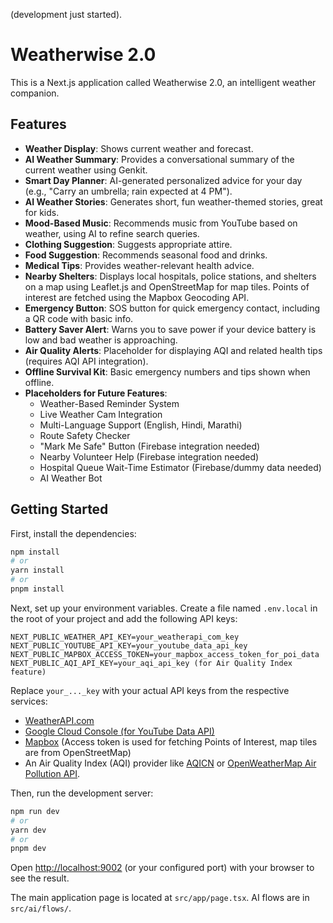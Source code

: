 (development just started).

# Weatherwise 2.0

This is a Next.js application called Weatherwise 2.0, an intelligent weather companion.

## Features

- **Weather Display**: Shows current weather and forecast.
- **AI Weather Summary**: Provides a conversational summary of the current weather using Genkit.
- **Smart Day Planner**: AI-generated personalized advice for your day (e.g., "Carry an umbrella; rain expected at 4 PM").
- **AI Weather Stories**: Generates short, fun weather-themed stories, great for kids.
- **Mood-Based Music**: Recommends music from YouTube based on weather, using AI to refine search queries.
- **Clothing Suggestion**: Suggests appropriate attire.
- **Food Suggestion**: Recommends seasonal food and drinks.
- **Medical Tips**: Provides weather-relevant health advice.
- **Nearby Shelters**: Displays local hospitals, police stations, and shelters on a map using Leaflet.js and OpenStreetMap for map tiles. Points of interest are fetched using the Mapbox Geocoding API.
- **Emergency Button**: SOS button for quick emergency contact, including a QR code with basic info.
- **Battery Saver Alert**: Warns you to save power if your device battery is low and bad weather is approaching.
- **Air Quality Alerts**: Placeholder for displaying AQI and related health tips (requires AQI API integration).
- **Offline Survival Kit**: Basic emergency numbers and tips shown when offline.
- **Placeholders for Future Features**:
    - Weather-Based Reminder System
    - Live Weather Cam Integration
    - Multi-Language Support (English, Hindi, Marathi)
    - Route Safety Checker
    - "Mark Me Safe" Button (Firebase integration needed)
    - Nearby Volunteer Help (Firebase integration needed)
    - Hospital Queue Wait-Time Estimator (Firebase/dummy data needed)
    - AI Weather Bot

## Getting Started

First, install the dependencies:
```bash
npm install
# or
yarn install
# or
pnpm install
```

Next, set up your environment variables. Create a file named `.env.local` in the root of your project and add the following API keys:

```
NEXT_PUBLIC_WEATHER_API_KEY=your_weatherapi_com_key
NEXT_PUBLIC_YOUTUBE_API_KEY=your_youtube_data_api_key
NEXT_PUBLIC_MAPBOX_ACCESS_TOKEN=your_mapbox_access_token_for_poi_data
NEXT_PUBLIC_AQI_API_KEY=your_aqi_api_key (for Air Quality Index feature)
```

Replace `your_..._key` with your actual API keys from the respective services:
- [WeatherAPI.com](https://www.weatherapi.com/)
- [Google Cloud Console (for YouTube Data API)](https://console.cloud.google.com/)
- [Mapbox](https://www.mapbox.com/) (Access token is used for fetching Points of Interest, map tiles are from OpenStreetMap)
- An Air Quality Index (AQI) provider like [AQICN](https://aqicn.org/api/) or [OpenWeatherMap Air Pollution API](https://openweathermap.org/api/air-pollution).


Then, run the development server:

```bash
npm run dev
# or
yarn dev
# or
pnpm dev
```

Open [http://localhost:9002](http://localhost:9002) (or your configured port) with your browser to see the result.

The main application page is located at `src/app/page.tsx`.
AI flows are in `src/ai/flows/`.

